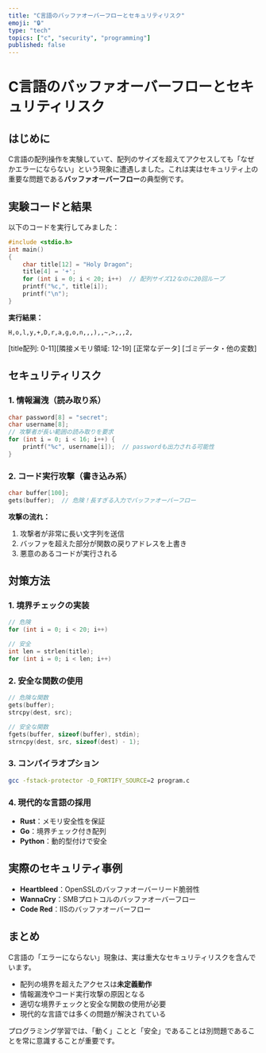 ```yaml
---
title: "C言語のバッファオーバーフローとセキュリティリスク"
emoji: "🔒"
type: "tech"
topics: ["c", "security", "programming"]
published: false
---
```


# C言語のバッファオーバーフローとセキュリティリスク

## はじめに

C言語の配列操作を実験していて、配列のサイズを超えてアクセスしても「なぜかエラーにならない」という現象に遭遇しました。これは実はセキュリティ上の重要な問題である**バッファオーバーフロー**の典型例です。

## 実験コードと結果

以下のコードを実行してみました：

```c
#include <stdio.h>
int main()
{
    char title[12] = "Holy Dragon";
    title[4] = '+';
    for (int i = 0; i < 20; i++)  // 配列サイズ12なのに20回ループ
    printf("%c,", title[i]);
    printf("\n");
}
```

**実行結果：**
```
H,o,l,y,+,D,r,a,g,o,n,,,),,~,>,,,2,
```
[title配列: 0-11][隣接メモリ領域: 12-19]
[正常なデータ]    [ゴミデータ・他の変数]

## セキュリティリスク

### 1. 情報漏洩（読み取り系）
```c
char password[8] = "secret";
char username[8];
// 攻撃者が長い範囲の読み取りを要求
for (int i = 0; i < 16; i++) {
    printf("%c", username[i]);  // passwordも出力される可能性
}
```

### 2. コード実行攻撃（書き込み系）
```c
char buffer[100];
gets(buffer);  // 危険！長すぎる入力でバッファオーバーフロー
```

**攻撃の流れ：**
1. 攻撃者が非常に長い文字列を送信
2. バッファを超えた部分が関数の戻りアドレスを上書き
3. 悪意のあるコードが実行される

## 対策方法

### 1. 境界チェックの実装
```c
// 危険
for (int i = 0; i < 20; i++)

// 安全
int len = strlen(title);
for (int i = 0; i < len; i++)
```

### 2. 安全な関数の使用
```c
// 危険な関数
gets(buffer);
strcpy(dest, src);

// 安全な関数
fgets(buffer, sizeof(buffer), stdin);
strncpy(dest, src, sizeof(dest) - 1);
```

### 3. コンパイラオプション
```bash
gcc -fstack-protector -D_FORTIFY_SOURCE=2 program.c
```

### 4. 現代的な言語の採用
- **Rust**：メモリ安全性を保証
- **Go**：境界チェック付き配列
- **Python**：動的型付けで安全

## 実際のセキュリティ事例

- **Heartbleed**：OpenSSLのバッファオーバーリード脆弱性
- **WannaCry**：SMBプロトコルのバッファオーバーフロー
- **Code Red**：IISのバッファオーバーフロー

## まとめ

C言語の「エラーにならない」現象は、実は重大なセキュリティリスクを含んでいます。

- 配列の境界を超えたアクセスは**未定義動作**
- 情報漏洩やコード実行攻撃の原因となる
- 適切な境界チェックと安全な関数の使用が必要
- 現代的な言語では多くの問題が解決されている

プログラミング学習では、「動く」ことと「安全」であることは別問題であることを常に意識することが重要です。

